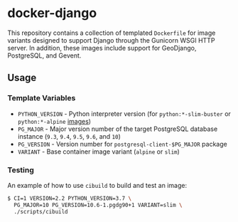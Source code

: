 # docker-django

This repository contains a collection of templated `Dockerfile` for image variants designed to support Django through the Gunicorn WSGI HTTP server. In addition, these images include support for GeoDjango, PostgreSQL, and Gevent.

## Usage

### Template Variables

- `PYTHON_VERSION` - Python interpreter version (for `python:*-slim-buster` or `python:*-alpine` [images](https://hub.docker.com/_/python/))
- `PG_MAJOR` - Major version number of the target PostgreSQL database instance (`9.3`, `9.4`, `9.5`, `9.6`, and `10`)
- `PG_VERSION` - Version number for `postgresql-client-$PG_MAJOR` package
- `VARIANT` - Base container image variant (`alpine` or `slim`)

### Testing

An example of how to use `cibuild` to build and test an image:

```bash
$ CI=1 VERSION=2.2 PYTHON_VERSION=3.7 \
  PG_MAJOR=10 PG_VERSION=10.6-1.pgdg90+1 VARIANT=slim \
  ./scripts/cibuild
```
